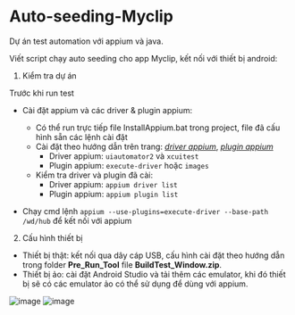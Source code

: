 # Auto-seeding-Myclip
Dự án test automation với appium và java.

Viết script chạy auto seeding cho app Myclip, kết nối với thiết bị android:  

1. Kiểm tra dự án

Trước khi run test
- Cài đặt appium và các driver & plugin appium:
  - Có thể run trực tiếp file InstallAppium.bat trong project, file đã cấu hình sẵn các lệnh cài đặt
  - Cài đặt theo hướng dẫn trên trang: [_driver appium_](https://appium.io/docs/en/2.3/ecosystem/drivers/), [_plugin appium_](https://appium.io/docs/en/2.3/ecosystem/plugins/)
    - Driver appium: `uiautomator2` và `xcuitest`
    - Plugin appium: `execute-driver` hoặc `images`
  - Kiểm tra driver và plugin đã cài:
    - Driver appium: `appium driver list`
    - Plugin appium: `appium plugin list`

- Chạy cmd lệnh `appium --use-plugins=execute-driver --base-path /wd/hub` để kết nối với appium

2. Cấu hình thiết bị
- Thiết bị thật: kết nối qua dây cáp USB, cấu hình cài đặt theo hướng dẫn trong folder **Pre_Run_Tool** file **BuildTest_Window.zip**.
- Thiết bị ảo: cài đặt Android Studio và tải thêm các emulator, khi đó thiết bị sẽ có các emulator ảo có thể sử dụng để dùng với appium.

![image](https://github.com/user-attachments/assets/469292c5-6f89-4997-a376-0e7bc61c6112)
![image](https://github.com/user-attachments/assets/ad234c01-bb6f-4981-9eef-c4b5eed0d0b4)
